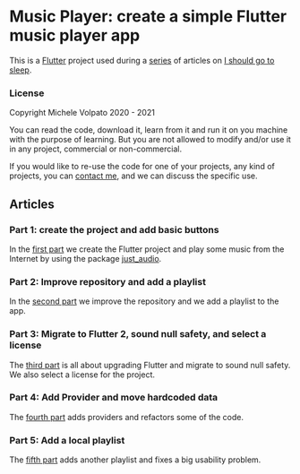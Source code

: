 # Music Player: create a simple Flutter music player app

This is a [Flutter](https://flutter.dev) project used during a [series](https://ishouldgotosleep.com/tutorials/music-app/simple-flutter-music-player-app/) of articles
on [I should go to sleep](https://ishouldgotosleep.com).

### License
Copyright Michele Volpato 2020 - 2021

You can read the code, download 
it, learn from it and run it on you machine with the purpose of learning. 
But you are not allowed to modify and/or 
use it in any project, commercial or non-commercial.

If you would like to re-use the code for one of your projects, 
any kind of projects, you can [contact me](mailto:music-player-license@volpato.nl),
and we can discuss the specific use.

## Articles

### Part 1: create the project and add basic buttons

In the [first part](https://ishouldgotosleep.com/tutorials/music-app/simple-flutter-music-player-app/) we 
create the Flutter project and play some music from the Internet by using 
the package [just_audio](https://pub.dev/packages/just_audio).

### Part 2: Improve repository and add a playlist

In the [second part](https://ishouldgotosleep.com/tutorials/music-app/repository-management-and-add-playlist/)
we improve the repository and we add a playlist to the app.

### Part 3: Migrate to Flutter 2, sound null safety, and select a license

The [third part](https://ishouldgotosleep.com/tutorials/music-app/update-flutter-2-null-safety-add-license/)
is all about upgrading Flutter and migrate to sound null safety. We also select a 
license for the project.

### Part 4: Add Provider and move hardcoded data

The [fourth part](https://ishouldgotosleep.com/flutter-full-app-4-add-provider-move-hardcoded-data/)
adds providers and refactors some of the code.

### Part 5: Add a local playlist

The [fifth part](https://ishouldgotosleep.com/flutter-full-app-5-add-a-local-playlist/)
adds another playlist and fixes a big usability problem.
